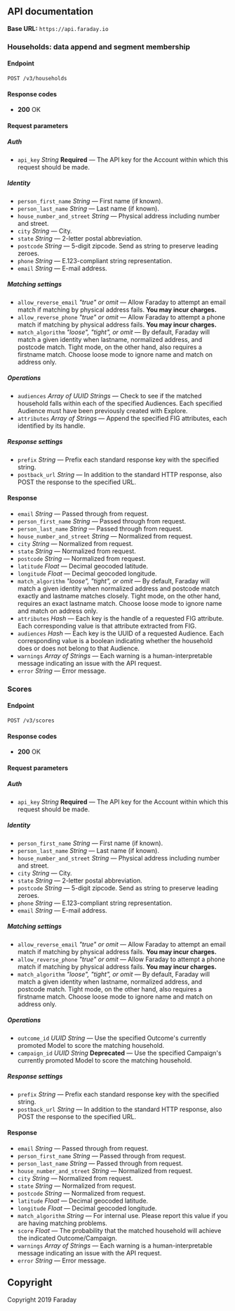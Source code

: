## API documentation

**Base URL:** `https://api.faraday.io`

### Households: data append and segment membership

#### Endpoint

`POST /v3/households`

#### Response codes

* **200** OK

#### Request parameters

##### Auth

  * `api_key` _String_ **Required** — The API key for the Account within which this request should be made.

##### Identity

  * `person_first_name` _String_ — First name (if known).
  * `person_last_name` _String_ — Last name (if known).
  * `house_number_and_street` _String_ — Physical address including number and street.
  * `city` _String_ — City.
  * `state` _String_ — 2-letter postal abbreviation.
  * `postcode` _String_ — 5-digit zipcode. Send as string to preserve leading zeroes.
  * `phone` _String_ — E.123-compliant string representation.
  * `email` _String_ — E-mail address.

##### Matching settings

  * `allow_reverse_email` _"true" or omit_ — Allow Faraday to attempt an email match if matching by physical address fails. **You may incur charges.**
  * `allow_reverse_phone` _"true" or omit_ — Allow Faraday to attempt a phone match if matching by physical address fails. **You may incur charges.**
  * `match_algorithm` _"loose", "tight", or omit_ — By default, Faraday will match a given identity when lastname, normalized address, and postcode match. Tight mode, on the other hand, also requires a firstname match. Choose loose mode to ignore name and match on address only.

##### Operations

  * `audiences` _Array of UUID Strings_ — Check to see if the matched household falls within each of the specified Audiences. Each specified Audience must have been previously created with Explore.
  * `attributes` _Array of Strings_ — Append the specified FIG attributes, each identified by its handle.

##### Response settings
  * `prefix` _String_ — Prefix each standard response key with the specified string.
  * `postback_url` _String_ — In addition to the standard HTTP response, also POST the response to the specified URL.

#### Response

  * `email` _String_ — Passed through from request.
  * `person_first_name` _String_ — Passed through from request.
  * `person_last_name` _String_ — Passed through from request.
  * `house_number_and_street` _String_ — Normalized from request.
  * `city` _String_ — Normalized from request.
  * `state` _String_ — Normalized from request.
  * `postcode` _String_ — Normalized from request.
  * `latitude` _Float_ — Decimal geocoded latitude.
  * `longitude` _Float_ — Decimal geocoded longitude.
  * `match_algorithm` _"loose", "tight", or omit_ — By default, Faraday will match a given identity when normalized address and postcode match exactly and lastname matches closely. Tight mode, on the other hand, requires an exact lastname match. Choose loose mode to ignore name and match on address only.
  * `attributes` _Hash_ — Each key is the handle of a requested FIG attribute. Each corresponding value is that attribute extracted from FIG.
  * `audiences` _Hash_ — Each key is the UUID of a requested Audience. Each corresponding value is a boolean indicating whether the household does or does not belong to that Audience.
  * `warnings` _Array of Strings_ — Each warning is a human-interpretable message indicating an issue with the API request.
  * `error` _String_ — Error message.

### Scores

#### Endpoint

`POST /v3/scores`

#### Response codes

* **200** OK

#### Request parameters

##### Auth

  * `api_key` _String_ **Required** — The API key for the Account within which this request should be made.

##### Identity

  * `person_first_name` _String_ — First name (if known).
  * `person_last_name` _String_ — Last name (if known).
  * `house_number_and_street` _String_ — Physical address including number and street.
  * `city` _String_ — City.
  * `state` _String_ — 2-letter postal abbreviation.
  * `postcode` _String_ — 5-digit zipcode. Send as string to preserve leading zeroes.
  * `phone` _String_ — E.123-compliant string representation.
  * `email` _String_ — E-mail address.

##### Matching settings

  * `allow_reverse_email` _"true" or omit_ — Allow Faraday to attempt an email match if matching by physical address fails. **You may incur charges.**
  * `allow_reverse_phone` _"true" or omit_ — Allow Faraday to attempt a phone match if matching by physical address fails. **You may incur charges.**
  * `match_algorithm` _"loose", "tight", or omit_ — By default, Faraday will match a given identity when lastname, normalized address, and postcode match. Tight mode, on the other hand, also requires a firstname match. Choose loose mode to ignore name and match on address only.

##### Operations

  * `outcome_id` _UUID String_ — Use the specified Outcome's currently promoted Model to score the matching household.
  * `campaign_id` _UUID String_ **Deprecated** — Use the specified Campaign's currently promoted Model to score the matching household.

##### Response settings

  * `prefix` _String_ — Prefix each standard response key with the specified string.
  * `postback_url` _String_ — In addition to the standard HTTP response, also POST the response to the specified URL.

#### Response

  * `email` _String_ — Passed through from request.
  * `person_first_name` _String_ — Passed through from request.
  * `person_last_name` _String_ — Passed through from request.
  * `house_number_and_street` _String_ — Normalized from request.
  * `city` _String_ — Normalized from request.
  * `state` _String_ — Normalized from request.
  * `postcode` _String_ — Normalized from request.
  * `latitude` _Float_ — Decimal geocoded latitude.
  * `longitude` _Float_ — Decimal geocoded longitude.
  * `match_algorithm` _String_ — For internal use. Please report this value if you are having matching problems.
  * `score` _Float_ — The probability that the matched household will achieve the indicated Outcome/Campaign.
  * `warnings` _Array of Strings_ — Each warning is a human-interpretable message indicating an issue with the API request.
  * `error` _String_ — Error message.

## Copyright

Copyright 2019 Faraday
